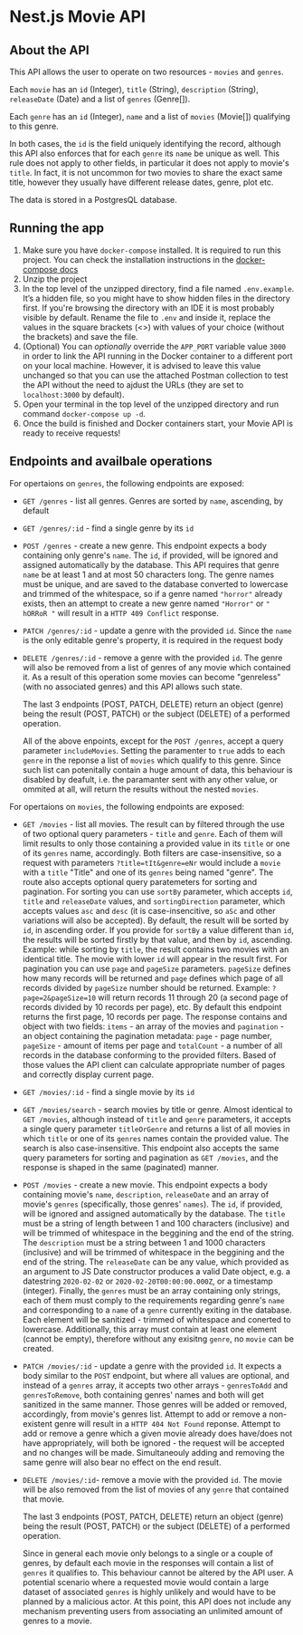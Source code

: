 # Nest.js Movie API

## About the API

This API allows the user to operate on two resources - `movies` and `genres`.

Each `movie` has an `id` (Integer), `title` (String), `description` (String), `releaseDate` (Date) and a list of `genres` (Genre[]).

Each `genre` has an `id` (Integer), `name` and a list of `movies` (Movie[]) qualifying to this genre.

In both cases, the `id` is the field uniquely identifying the record, although this API also enforces that for each `genre` its `name` be unique as well.
This rule does not apply to other fields, in particular it does not apply to movie's `title`. In fact, it is not uncommon for two movies to share the exact same title, however they usually have different release dates, genre, plot etc.

The data is stored in a PostgresQL database.

## Running the app

1. Make sure you have `docker-compose` installed. It is required to run this project. You can check the installation instructions in the [docker-compose docs](https://docs.docker.com/compose/install/)
2. Unzip the project
3. In the top level of the unzipped directory, find a file named `.env.example`. It’s a hidden file, so you might have to show hidden files in the directory first. If you're browsing the directory with an IDE it is most probably visible by default. Rename the file to `.env` and inside it, replace the values in the square brackets (<>) with values of your choice (without the brackets) and save the file.
4. (Optional) You can _optionally_ override the `APP_PORT` variable value `3000` in order to link the API running in the Docker container to a different port on your local machine. However, it is advised to leave this value unchanged so that you can use the attached Postman collection to test the API without the need to ajdust the URLs (they are set to `localhost:3000` by default).
5. Open your terminal in the top level of the unzipped directory and run command `docker-compose up -d`.
6. Once the build is finished and Docker containers start, your Movie API is ready to receive requests!

## Endpoints and availbale operations

For opertaions on `genres`, the following endpoints are exposed:

- `GET /genres` - list all genres. Genres are sorted by `name`, ascending, by default
- `GET /genres/:id` - find a single genre by its `id`
- `POST /genres` - create a new genre. This endpoint expects a body containing only genre's `name`. The `id`, if provided, will be ignored and assigned automatically by the database. This API requires that genre `name` be at least 1 and at most 50 characters long. The genre names must be unique, and are saved to the database converted to lowercase and trimmed of the whitespace, so if a genre named `"horror"` already exists, then an attempt to create a new genre named `"Horror"` or `" hORRoR "` will result in a `HTTP 409 Conflict` response.
- `PATCH /genres/:id` - update a genre with the provided `id`. Since the `name` is the only editable genre's property, it is required in the request body
- `DELETE /genres/:id` - remove a genre with the provided `id`. The genre will also be removed from a list of genres of any movie which contained it. As a result of this operation some movies can become "genreless" (with no associated genres) and this API allows such state.

  The last 3 endpoints (POST, PATCH, DELETE) return an object (genre) being the result (POST, PATCH) or the subject (DELETE) of a performed operation.

  All of the above enpoints, except for the `POST /genres`, accept a query parameter `includeMovies`. Setting the paramenter to `true` adds to each `genre` in the reponse a list of `movies` which qualify to this genre. Since such list can potenitally contain a huge amount of data, this behaviour is disabled by deafult, i.e. the paramanter sent with any other value, or ommited at all, will return the results without the nested `movies`.

For opertaions on `movies`, the following endpoints are exposed:

- `GET /movies` - list all movies. The result can by filtered through the use of two optional query parameters - `title` and `genre`. Each of them will limit results to only those containing a provided value in its `title` or one of its `genres` name, accordingly. Both filters are case-insensitive, so a request with parameters `?title=tIt&genre=eNr` would include a `movie` with a `title` "Title" and one of its `genres` being named "genre". The route also accepts optional query paratemeters for sorting and pagination. For sorting you can use `sortBy` parameter, which accepts `id`, `title` and `releaseDate` values, and `sortingDirection` parameter, which accepts values `asc` and `desc` (it is case-insencitive, so `aSc` and other variations will also be accepted). By default, the result will be sorted by `id`, in ascending order. If you provide for `sortBy` a value different than `id`, the results will be sorted firstly by that value, and then by `id`, ascending. Example: while sorting by `title`, the result contains two movies with an identical title. The movie with lower `id` will appear in the result first. For pagination you can use `page` and `pageSize` parameters. `pageSize` defines how many records will be returned and `page` defines which page of all records divided by `pageSize` number should be returned. Example: `?page=2&pageSize=10` will return records 11 through 20 (a second page of records divided by 10 records per page), etc. By default this endpoint returns the first page, 10 records per page. The response contains and object with two fields: `items` - an array of the movies and `pagination` - an object containing the pagination metadata: `page` - page number, `pageSize` - amount of items per page and `totalCount` - a number of all records in the database conforming to the provided filters. Based of those values the API client can calculate appropriate number of pages and correctly display current page.
- `GET /movies/:id` - find a single movie by its `id`
- `GET /movies/search` - search movies by title or genre. Almost identical to `GET /movies`, although instead of `title` and `genre` parameters, it accepts a single query parameter `titleOrGenre` and returns a list of all movies in which `title` or one of its `genres` names contain the provided value. The search is also case-insensitive. This endpoint also accepts the same query parameters for sorting and pagination as `GET /movies`, and the response is shaped in the same (paginated) manner.
- `POST /movies` - create a new movie. This endpoint expects a body containing movie's `name`, `description`, `releaseDate` and an array of movie's `genres` (specifically, those genres' `names`). The `id`, if provided, will be ignored and assigned automatically by the database. The `title` must be a string of length between 1 and 100 characters (inclusive) and will be trimmed of whitespace in the beggining and the end of the string. The `description` must be a string between 1 and 1000 characters (inclusive) and will be trimmed of whitespace in the beggining and the end of the string. The `releaseDate` can be any value, which provided as an argument to JS Date constructor produces a valid Date object, e.g. a datestring `2020-02-02` or `2020-02-20T00:00:00.000Z`, or a timestamp (integer). Finally, the `genres` must be an array containing only strings, each of them must comply to the requirements regarding genre's `name` and corresponding to a `name` of a `genre` currently exiting in the database. Each element will be sanitized - trimmed of whitespace and conerted to lowercase. Additionally, this array must contain at least one element (cannot be empty), therefore without any exisitng `genre`, no `movie` can be created.
- `PATCH /movies/:id` - update a genre with the provided `id`. It expects a body similar to the `POST` endpoint, but where all values are optional, and instead of a `genres` array, it accepts two other arrays - `genresToAdd` and `genresToRemove`, both containing genres' names and both will get sanitized in the same manner. Those genres will be added or removed, accordingly, from movie's genres list. Attempt to add or remove a non-existent genre will result in a `HTTP 404 Not Found` reponse. Attempt to add or remove a genre which a given movie already does have/does not have appropriately, will both be ignored - the request will be accepted and no changes will be made. Simultaneouly adding and removing the same genre will also bear no effect on the end result.
- `DELETE /movies/:id`- remove a movie with the provided `id`. The movie will be also removed from the list of movies of any `genre` that contained that movie.

  The last 3 endpoints (POST, PATCH, DELETE) return an object (genre) being the result (POST, PATCH) or the subject (DELETE) of a performed operation.

  Since in general each movie only belongs to a single or a couple of genres, by default each movie in the responses will contain a list of `genres` it qualifies to. This behaviour cannot be altered by the API user. A potential scenario where a requested movie would contain a large dataset of associated `genres` is highly unlikely and would have to be planned by a malicious actor. At this point, this API does not include any mechanism preventing users from associating an unlimited amount of genres to a movie.
